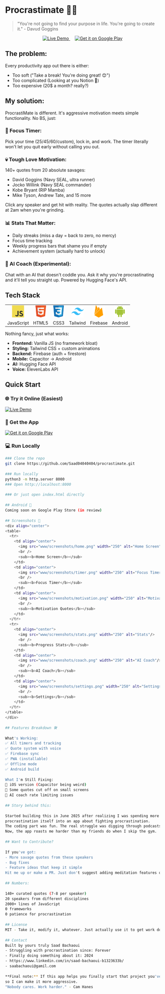 # Procrastimate 🧠🔥

> "You're not going to find your purpose in life. You're going to create it." - Davud Goggins 

<div align="center">
  <a href="https://YOUR_VERCEL_APP.vercel.app">
   <img src="https://img.shields.io/badge/Live%20Demo-000000?style=for-the-badge&logo=vercel&logoColor=white" alt="Live Demo" height="50"/>
  </a>
&nbsp;&nbsp;&nbsp;
  <a href="https://play.google.com/store/apps/details?id=com.procrastimate.app">
   <img src="https://upload.wikimedia.org/wikipedia/commons/7/78/Google_Play_Store_badge_EN.svg" alt="Get it on Google Play" height="50"/>
  </a>
</div>

## The problem:
Every productivity app out there is either:
- Too soft ("Take a break! You're doing great! 😊")
- Too complicated (Looking at you Notion 👀)
- Too expensive (20$ a month? really?)

## My solution:
ProcrastiMate is different. It's aggressive motivation meets simple functionality. No BS, just:

### 🎯 Focus Timer:
Pick your time (25/45/60/custom), lock in, and work. The timer literally won't let you quit early without calling you out.

### 💀 Tough Love Motivation:
140+ quotes from 20 absolute savages:
- David Goggins (Navy SEAL, ultra runner)
- Jocko Willink (Navy SEAL commander)
- Kobe Bryant (RIP Mamba)
- Mike Tyson, Andrew Tate, and 15 more

Click any speaker and get hit with reality. The quotes actually slap different at 2am when you're grinding.

### 📊 Stats That Matter:
- Daily streaks (miss a day = back to zero, no mercy)
- Focus time tracking
- Weekly progress bars that shame you if empty
- Achievement system (actually hard to unlock)

### 🤖 AI Coach (Experimental):
Chat with an AI that doesn't coddle you. Ask it why you're procrastinating and it'll tell you straight up. Powered by Hugging Face's 
API.

## Tech Stack

<div align="center">
  
| | | | | | |
|:---:|:---:|:---:|:---:|:---:|:---:|
| <img src="https://raw.githubusercontent.com/devicons/devicon/master/icons/javascript/javascript-original.svg" width="40" height="40"/> | <img src="https://raw.githubusercontent.com/devicons/devicon/master/icons/html5/html5-original.svg" width="40" height="40"/> | <img src="https://raw.githubusercontent.com/devicons/devicon/master/icons/css3/css3-original.svg" width="40" height="40"/> | <img src="https://raw.githubusercontent.com/devicons/devicon/master/icons/tailwindcss/tailwindcss-original.svg" width="40" height="40"/> | <img src="https://raw.githubusercontent.com/devicons/devicon/master/icons/firebase/firebase-plain.svg" width="40" height="40"/> | <img src="https://raw.githubusercontent.com/devicons/devicon/master/icons/android/android-original.svg" width="40" height="40"/> |
| JavaScript | HTML5 | CSS3 | Tailwind | Firebase | Android |

</div>

Nothing fancy, just what works:
- **Frontend:** Vanilla JS (no framework bloat)
- **Styling:** Tailwind CSS + custom animations  
- **Backend:** Firebase (auth + firestore)
- **Mobile:** Capacitor → Android
- **AI:** Hugging Face API
- **Voice:** ElevenLabs API

## Quick Start

### 🌐 Try it Online (Easiest)
  <a href="https://YOUR_VERCEL_APP.vercel.app">
   <img src="https://img.shields.io/badge/Live%20Demo-000000?style=for-the-badge&logo=vercel&logoColor=white" alt="Live Demo" height="50"/>
  </a>
  
### 📱 Get the App
  <a href="https://play.google.com/store/apps/details?id=com.procrastimate.app">
   <img src="https://upload.wikimedia.org/wikipedia/commons/7/78/Google_Play_Store_badge_EN.svg" alt="Get it on Google Play" height="50"/>
  </a>

### 💻 Run Locally
```bash
### Clone the repo
git clone https://github.com/Saad04040404/procrastimate.git

### Run locally
python3 -m http.server 8000
### Open http://localhost:8000

### Or just open index.html directly

## Android 📲
Coming soon on Google Play Store (in review)

## Screenshots 📸
<div align="center">
<table>
  <tr>
    <td align="center">
      <img src="www/screenshots/home.png" width="250" alt="Home Screen"/>
      <br />
      <sub><b>Home Screen</b></sub>
    </td>
    <td align="center">
      <img src="www/screenshots/timer.png" width="250" alt="Focus Timer"/>
      <br />
      <sub><b>Focus Timer</b></sub>
    </td>
    <td align="center">
      <img src="www/screenshots/motivation.png" width="250" alt="Motivation"/>
      <br />
      <sub><b>Motivation Quotes</b></sub>
    </td>
  </tr>
  <tr>
    <td align="center">
      <img src="www/screenshots/stats.png" width="250" alt="Stats"/>
      <br />
      <sub><b>Progress Stats</b></sub>
    </td>
    <td align="center">
      <img src="www/screenshots/coach.png" width="250" alt="AI Coach"/>
      <br />
      <sub><b>AI Coach</b></sub>
    </td>
    <td align="center">
      <img src="www/screenshots/settings.png" width="250" alt="Settings"/>
      <br />
      <sub><b>Settings</b></sub>
    </td>
  </tr>
</table>
</div>

## Features Breakdown 🛠️

What's Working:
✅ All timers and tracking
✅ Quote system with voice
✅ Firebase sync
✅ PWA (installable)
✅ Offline mode
✅ Android build

What I'm Still Fixing:
🔧 iOS version (Capacitor being weird)
🔧 Some quotes cut off on small screens
🔧 AI coach rate limiting issues

## Story behind this:

Started building this in June 2025 after realizing I was spending more time scrolling than coding. Two months later, I somehow turned 
procrastination itself into an app about fighting procrastination.
The coding part was fun. The real struggle was digging through podcasts, interviews and tiktoks to find quotes that actually slap. 
Now, the app roasts me harder than my friends do when I skip the gym.

## Want to Contribute?

If you've got:
- More savage quotes from these speakers
- Bug fixes
- Feature ideas that keep it simple
Hit me up or make a PR. Just don't suggest adding meditation features or anything soft.

## Numbers:

140+ curated quotes (7-8 per speaker)
20 speakers from different disciplines
2000+ lines of JavaScript
0 frameworks
0 patience for procrastination

## License
MIT - Take it, modify it, whatever. Just actually use it to get work done.

## Contact
Built by yours truly Saad Bachaoui
- Struggling with procrastination since: Forever
- Finally doing something about it: 2024
- https://www.linkedin.com/in/saad-bachaoui-b1323633b/
- saabachaoui@gamil.com

**Final note:** If this app helps you finally start that project you've been putting off, let me know. If it doesn't, also let me know 
so I can make it more aggressive.
"Nobody cares. Work harder." - Cam Hanes
